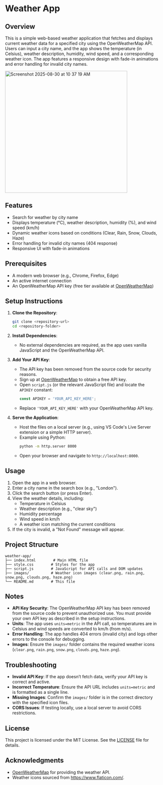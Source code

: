 # Weather App

## Overview
This is a simple web-based weather application that fetches and displays current weather data for a specified city using the OpenWeatherMap API. Users can input a city name, and the app shows the temperature (in Celsius), weather description, humidity, wind speed, and a corresponding weather icon. The app features a responsive design with fade-in animations and error handling for invalid city names.

<img width="400" height="400" alt="Screenshot 2025-08-30 at 10 37 19 AM" src="https://github.com/user-attachments/assets/6055c746-1c98-4725-84e5-9b1c4fe7da2a" />



## Features
- Search for weather by city name
- Displays temperature (°C), weather description, humidity (%), and wind speed (km/h)
- Dynamic weather icons based on conditions (Clear, Rain, Snow, Clouds, Haze)
- Error handling for invalid city names (404 response)
- Responsive UI with fade-in animations

## Prerequisites
- A modern web browser (e.g., Chrome, Firefox, Edge)
- An active internet connection
- An OpenWeatherMap API key (free tier available at [OpenWeatherMap](https://openweathermap.org))

## Setup Instructions
1. **Clone the Repository**:
   ```bash
   git clone <repository-url>
   cd <repository-folder>
   ```

2. **Install Dependencies**:
   - No external dependencies are required, as the app uses vanilla JavaScript and the OpenWeatherMap API.

3. **Add Your API Key**:
   - The API key has been removed from the source code for security reasons.
   - Sign up at [OpenWeatherMap](https://openweathermap.org) to obtain a free API key.
   - Open `script.js` (or the relevant JavaScript file) and locate the `APIKEY` constant:
     ```javascript
     const APIKEY = 'YOUR_API_KEY_HERE';
     ```
   - Replace `'YOUR_API_KEY_HERE'` with your OpenWeatherMap API key.

4. **Serve the Application**:
   - Host the files on a local server (e.g., using VS Code's Live Server extension or a simple HTTP server).
   - Example using Python:
     ```bash
     python -m http.server 8000
     ```
   - Open your browser and navigate to `http://localhost:8000`.

## Usage
1. Open the app in a web browser.
2. Enter a city name in the search box (e.g., "London").
3. Click the search button (or press Enter).
4. View the weather details, including:
   - Temperature in Celsius
   - Weather description (e.g., "clear sky")
   - Humidity percentage
   - Wind speed in km/h
   - A weather icon matching the current conditions
5. If the city is invalid, a "Not Found" message will appear.

## Project Structure
```
weather-app/
├── index.html        # Main HTML file
├── style.css        # Styles for the app
├── script.js        # JavaScript for API calls and DOM updates
├── images/          # Weather icon images (clear.png, rain.png, snow.png, clouds.png, haze.png)
└── README.md        # This file
```

## Notes
- **API Key Security**: The OpenWeatherMap API key has been removed from the source code to prevent unauthorized use. You must provide your own API key as described in the setup instructions.
- **Units**: The app uses `units=metric` in the API call, so temperatures are in Celsius and wind speeds are converted to km/h (from m/s).
- **Error Handling**: The app handles 404 errors (invalid city) and logs other errors to the console for debugging.
- **Images**: Ensure the `images/` folder contains the required weather icons (`clear.png`, `rain.png`, `snow.png`, `clouds.png`, `haze.png`).

## Troubleshooting
- **Invalid API Key**: If the app doesn’t fetch data, verify your API key is correct and active.
- **Incorrect Temperature**: Ensure the API URL includes `units=metric` and is formatted as a single line.
- **Missing Images**: Confirm the `images/` folder is in the correct directory with the specified icon files.
- **CORS Issues**: If testing locally, use a local server to avoid CORS restrictions.

## License
This project is licensed under the MIT License. See the [LICENSE](LICENSE) file for details.

## Acknowledgments
- [OpenWeatherMap](https://openweathermap.org) for providing the weather API.
- Weather icons sourced from https://www.flaticon.com/.
